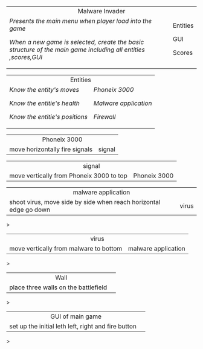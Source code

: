 <table><tr align = 'center'><td colspan = '2'>Malware Invader</td></tr><tr><td><em>Presents the main menu when player load into the game</em>

<em>When a new game is selected, create the basic structure of the main game including all entities ,scores,GUI </em>
</td>
<td>Entities

GUI

Scores</td></tr></table>

<table><tr align = 'center'><td colspan = '2'>Entities</td></tr>
<tr><td><em>Know the entity's moves</em>

<em>Know the entitie's health </em>

<em>Know the entitie's positions </em></td>
<td><em>Phoneix 3000</em>

<em>Malware application</em>

<em>Firewall</em></td></tr></table>


<table><tr align = 'center'><td colspan = '2'>Phoneix 3000</td></tr><tr><td>move horizontally
fire signals</td><td>signal</td></tr></table>


<table><tr align = 'center'><td colspan = '2'>signal</td></tr><tr><td>move vertically from
Phoneix 3000 to top
</td><td>Phoneix 3000
</td></tr></table>


<table><tr align = 'center'><td colspan = '2'>malware application</td></tr><tr><td>shoot virus, move side by side
when reach horizontal edge go down
</td><td>virus
</td></tr></table>>
<table><tr align = 'center'><td colspan = '2'>virus</td></tr><tr><td>move vertically from malware
to bottom
</td><td>malware application</td></tr></table>>
<table><tr align = 'center'><td colspan = '2'>Wall</td></tr><tr><td>place three walls
on the battlefield
</td><td></td></tr></table>>
<table><tr align = 'center'><td colspan = '2'>GUI of main game</td></tr><tr><td>set up the initial leth
left, right and fire button
</td><td></td></tr></table>>

